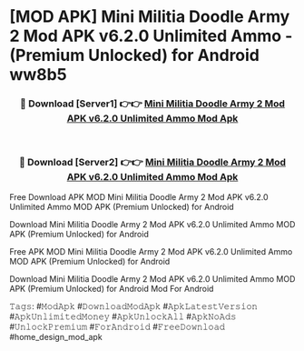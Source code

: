 # [MOD APK] Mini Militia Doodle Army 2 Mod APK v6.2.0 Unlimited Ammo - (Premium Unlocked) for Android ww8b5



<div align="center">
<h3>🔴 Download [Server1] 👉👉 <a href="https://momento.my/?title=Mini_Militia_Doodle_Army_2_Mod_APK_v6.2.0_Unlimited_Ammo">Mini Militia Doodle Army 2 Mod APK v6.2.0 Unlimited Ammo Mod Apk</a></h3><br>

<h3>🔴 Download [Server2] 👉👉 <a href="https://momento.my/?title=Mini_Militia_Doodle_Army_2_Mod_APK_v6.2.0_Unlimited_Ammo">Mini Militia Doodle Army 2 Mod APK v6.2.0 Unlimited Ammo Mod Apk</a></h3>
</div>



Free Download APK MOD Mini Militia Doodle Army 2 Mod APK v6.2.0 Unlimited Ammo MOD APK (Premium Unlocked) for Android

Download Mini Militia Doodle Army 2 Mod APK v6.2.0 Unlimited Ammo MOD APK (Premium Unlocked) for Android

Free APK MOD Mini Militia Doodle Army 2 Mod APK v6.2.0 Unlimited Ammo MOD APK (Premium Unlocked) for Android

Download Mini Militia Doodle Army 2 Mod APK v6.2.0 Unlimited Ammo MOD APK (Premium Unlocked) for Android Mod For Android

𝚃𝚊𝚐𝚜: #𝙼𝚘𝚍𝙰𝚙𝚔 #𝙳𝚘𝚠𝚗𝚕𝚘𝚊𝚍𝙼𝚘𝚍𝙰𝚙𝚔 #𝙰𝚙𝚔𝙻𝚊𝚝𝚎𝚜𝚝𝚅𝚎𝚛𝚜𝚒𝚘𝚗 #𝙰𝚙𝚔𝚄𝚗𝚕𝚒𝚖𝚒𝚝𝚎𝚍𝙼𝚘𝚗𝚎𝚢 #𝙰𝚙𝚔𝚄𝚗𝚕𝚘𝚌𝚔𝙰𝚕𝚕 #𝙰𝚙𝚔𝙽𝚘𝙰𝚍𝚜 #𝚄𝚗𝚕𝚘𝚌𝚔𝙿𝚛𝚎𝚖𝚒𝚞𝚖 #𝙵𝚘𝚛𝙰𝚗𝚍𝚛𝚘𝚒𝚍 #𝙵𝚛𝚎𝚎𝙳𝚘𝚠𝚗𝚕𝚘𝚊𝚍 #home_design_mod_apk
